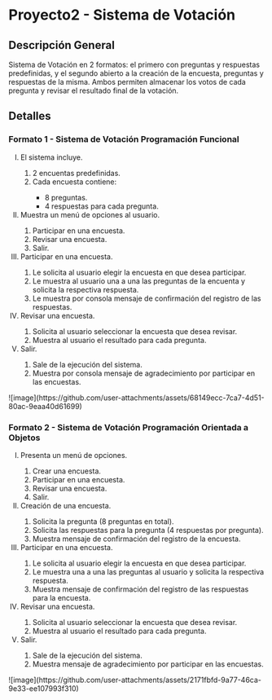 <h1>Proyecto2 - Sistema de Votación</h1>
<h2>Descripción General</h2>
Sistema de Votación en 2 formatos: el primero con preguntas y respuestas predefinidas, y el segundo abierto a la creación de la encuesta, preguntas y respuestas de la misma.
Ambos permiten almacenar los votos de cada pregunta y revisar el resultado final de la votación.
<h2>Detalles</h2>
<h3>Formato 1 - Sistema de Votación Programación Funcional</h3>
<ol type="I">
  <li>El sistema incluye.</li>
    <ol type="1">
      <li>2 encuentas predefinidas.</li>
      <li>Cada encuesta contiene:</li>
        <ul>
          <li>8 preguntas.</li>
          <li>4 respuestas para cada pregunta.</li>
        </ul>
    </ol>
  <li>Muestra un menú de opciones al usuario.</li>
    <ol type="1">
      <li>Participar en una encuesta.</li>
      <li>Revisar una encuesta.</li>
      <li>Salir.</li>
    </ol>
  <li>Participar en una encuesta.</li>
    <ol type="1">
      <li>Le solicita al usuario elegir la encuesta en que desea participar.</li>
      <li>Le muestra al usuario una a una las preguntas de la encuenta y solicita la respectiva respuesta.</li>
      <li>Le muestra por consola mensaje de confirmación del registro de las respuestas.</li>
    </ol>
  <li>Revisar una encuesta.</li>
    <ol type="1">
      <li>Solicita al usuario seleccionar la encuesta que desea revisar.</li>
      <li>Muestra al usuario el resultado para cada pregunta.</li>
    </ol>
  <li>Salir.</li>
    <ol type="1">
      <li>Sale de la ejecución del sistema.</li>
      <li>Muestra por consola mensaje de agradecimiento por participar en las encuestas.</li>
    </ol>
</ol>
![image](https://github.com/user-attachments/assets/68149ecc-7ca7-4d51-80ac-9eaa40d61699)
<h3>Formato 2 - Sistema de Votación Programación Orientada a Objetos</h3>
<ol type="I">
  <li>Presenta un menú de opciones.</li>
    <ol type="1">
      <li>Crear una encuesta.</li>
      <li>Participar en una encuesta.</li>
      <li>Revisar una encuesta.</li>
      <li>Salir.</li>
    </ol>
  <li>Creación de una encuesta.</li>
    <ol type="1">
      <li>Solicita la pregunta (8 preguntas en total).</li>
      <li>Solicita las respuestas para la pregunta (4 respuestas por pregunta).</li>
      <li>Muestra mensaje de confirmación del registro de la encuesta.</li>
    </ol>
  <li>Participar en una encuesta.</li>
    <ol type="1">
      <li>Le solicita al usuario elegir la encuesta en que desea participar.</li>
      <li>Le muestra una a una las preguntas al usuario y solicita la respectiva respuesta.</li>
      <li>Muestra mensaje de confirmación del registro de las respuestas para la encuesta.</li>
    </ol>
  <li>Revisar una encuesta.</li>
    <ol type="1">
      <li>Solicita al usuario seleccionar la encuesta que desea revisar.</li>
      <li>Muestra al usuario el resultado para cada pregunta.</li>
    </ol>
  <li>Salir.</li>
    <ol type="1">
      <li>Sale de la ejecución del sistema.</li>
      <li>Muestra mensaje de agradecimiento por participar en las encuestas.</li>
    </ol>
</ol>
![image](https://github.com/user-attachments/assets/2171fbfd-9a77-46ca-9e33-ee107993f310)


